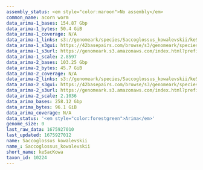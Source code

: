 ```yaml
---
assembly_status: <em style="color:maroon">No assembly</em>
common_name: acorn worm
data_arima-1_bases: 154.87 Gbp
data_arima-1_bytes: 50.4 GiB
data_arima-1_coverage: N/A
data_arima-1_links: s3://genomeark/species/Saccoglossus_kowalevskii/keSacKowa1/genomic_data/arima/<br>
data_arima-1_s3gui: https://42basepairs.com/browse/s3/genomeark/species/Saccoglossus_kowalevskii/keSacKowa1/genomic_data/arima/
data_arima-1_s3url: https://genomeark.s3.amazonaws.com/index.html?prefix=species/Saccoglossus_kowalevskii/keSacKowa1/genomic_data/arima/
data_arima-1_scale: 2.8597
data_arima-2_bases: 103.25 Gbp
data_arima-2_bytes: 45.7 GiB
data_arima-2_coverage: N/A
data_arima-2_links: s3://genomeark/species/Saccoglossus_kowalevskii/keSacKowa2/genomic_data/arima/<br>
data_arima-2_s3gui: https://42basepairs.com/browse/s3/genomeark/species/Saccoglossus_kowalevskii/keSacKowa2/genomic_data/arima/
data_arima-2_s3url: https://genomeark.s3.amazonaws.com/index.html?prefix=species/Saccoglossus_kowalevskii/keSacKowa2/genomic_data/arima/
data_arima-2_scale: 2.1036
data_arima_bases: 258.12 Gbp
data_arima_bytes: 96.1 GiB
data_arima_coverage: N/A
data_status: '<em style="color:forestgreen">Arima</em>'
genome_size: 0
last_raw_data: 1675927010
last_updated: 1675927012
name: Saccoglossus kowalevskii
name_: Saccoglossus_kowalevskii
short_name: keSacKowa
taxon_id: 10224
---
```

